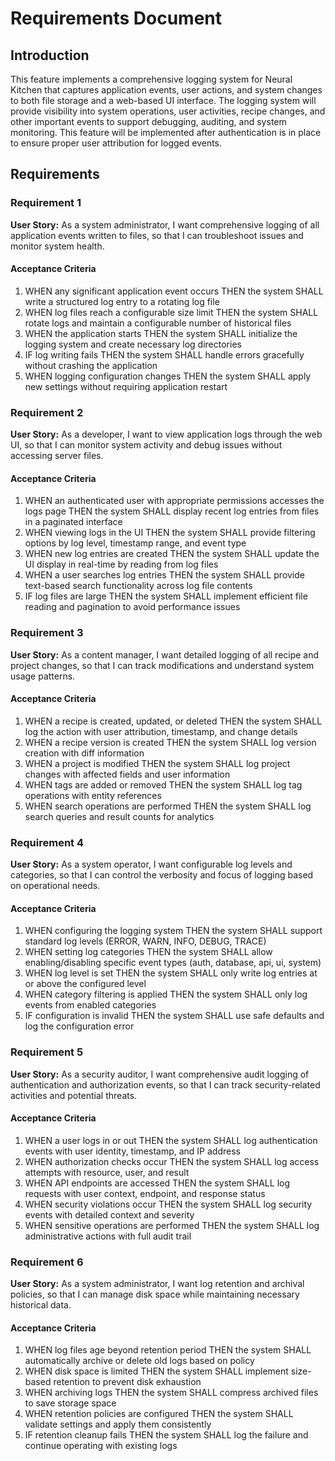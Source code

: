 # Requirements Document

## Introduction

This feature implements a comprehensive logging system for Neural Kitchen that captures application events, user actions, and system changes to both file storage and a web-based UI interface. The logging system will provide visibility into system operations, user activities, recipe changes, and other important events to support debugging, auditing, and system monitoring. This feature will be implemented after authentication is in place to ensure proper user attribution for logged events.

## Requirements

### Requirement 1

**User Story:** As a system administrator, I want comprehensive logging of all application events written to files, so that I can troubleshoot issues and monitor system health.

#### Acceptance Criteria

1. WHEN any significant application event occurs THEN the system SHALL write a structured log entry to a rotating log file
2. WHEN log files reach a configurable size limit THEN the system SHALL rotate logs and maintain a configurable number of historical files
3. WHEN the application starts THEN the system SHALL initialize the logging system and create necessary log directories
4. IF log writing fails THEN the system SHALL handle errors gracefully without crashing the application
5. WHEN logging configuration changes THEN the system SHALL apply new settings without requiring application restart

### Requirement 2

**User Story:** As a developer, I want to view application logs through the web UI, so that I can monitor system activity and debug issues without accessing server files.

#### Acceptance Criteria

1. WHEN an authenticated user with appropriate permissions accesses the logs page THEN the system SHALL display recent log entries from files in a paginated interface
2. WHEN viewing logs in the UI THEN the system SHALL provide filtering options by log level, timestamp range, and event type
3. WHEN new log entries are created THEN the system SHALL update the UI display in real-time by reading from log files
4. WHEN a user searches log entries THEN the system SHALL provide text-based search functionality across log file contents
5. IF log files are large THEN the system SHALL implement efficient file reading and pagination to avoid performance issues

### Requirement 3

**User Story:** As a content manager, I want detailed logging of all recipe and project changes, so that I can track modifications and understand system usage patterns.

#### Acceptance Criteria

1. WHEN a recipe is created, updated, or deleted THEN the system SHALL log the action with user attribution, timestamp, and change details
2. WHEN a recipe version is created THEN the system SHALL log version creation with diff information
3. WHEN a project is modified THEN the system SHALL log project changes with affected fields and user information
4. WHEN tags are added or removed THEN the system SHALL log tag operations with entity references
5. WHEN search operations are performed THEN the system SHALL log search queries and result counts for analytics

### Requirement 4

**User Story:** As a system operator, I want configurable log levels and categories, so that I can control the verbosity and focus of logging based on operational needs.

#### Acceptance Criteria

1. WHEN configuring the logging system THEN the system SHALL support standard log levels (ERROR, WARN, INFO, DEBUG, TRACE)
2. WHEN setting log categories THEN the system SHALL allow enabling/disabling specific event types (auth, database, api, ui, system)
3. WHEN log level is set THEN the system SHALL only write log entries at or above the configured level
4. WHEN category filtering is applied THEN the system SHALL only log events from enabled categories
5. IF configuration is invalid THEN the system SHALL use safe defaults and log the configuration error

### Requirement 5

**User Story:** As a security auditor, I want comprehensive audit logging of authentication and authorization events, so that I can track security-related activities and potential threats.

#### Acceptance Criteria

1. WHEN a user logs in or out THEN the system SHALL log authentication events with user identity, timestamp, and IP address
2. WHEN authorization checks occur THEN the system SHALL log access attempts with resource, user, and result
3. WHEN API endpoints are accessed THEN the system SHALL log requests with user context, endpoint, and response status
4. WHEN security violations occur THEN the system SHALL log security events with detailed context and severity
5. WHEN sensitive operations are performed THEN the system SHALL log administrative actions with full audit trail

### Requirement 6

**User Story:** As a system administrator, I want log retention and archival policies, so that I can manage disk space while maintaining necessary historical data.

#### Acceptance Criteria

1. WHEN log files age beyond retention period THEN the system SHALL automatically archive or delete old logs based on policy
2. WHEN disk space is limited THEN the system SHALL implement size-based retention to prevent disk exhaustion
3. WHEN archiving logs THEN the system SHALL compress archived files to save storage space
4. WHEN retention policies are configured THEN the system SHALL validate settings and apply them consistently
5. IF retention cleanup fails THEN the system SHALL log the failure and continue operating with existing logs
